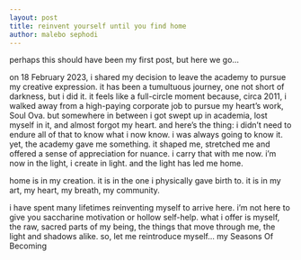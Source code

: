 ```yaml
---
layout: post
title: reinvent yourself until you find home
author: malebo sephodi
---
```


perhaps this should have been my first post, but here we go…

on 18 February 2023, i shared my decision to leave the academy to pursue my creative expression. it has been a tumultuous journey, one not short of darkness, but i did it. it feels like a full-circle moment because, circa 2011, i walked away from a high-paying corporate job to pursue my heart’s work, Soul Ova. but somewhere in between i got swept up in academia, lost myself in it, and almost forgot my heart. and here’s the thing: i didn’t need to endure all of that to know what i now know. i was always going to know it. yet, the academy gave me something. it shaped me, stretched me and offered a sense of appreciation for nuance. i carry that with me now. i’m now in the light, i create in light. and the light has led me home.

home is in my creation. it is in the one i physically gave birth to. it is in my art, my heart, my breath, my community.

i have spent many lifetimes reinventing myself to arrive here. i’m not here to give you saccharine motivation or hollow self-help. what i offer is myself, the raw, sacred parts of my being, the things that move through me, the light and shadows alike. so, let me reintroduce myself… my Seasons Of Becoming 
